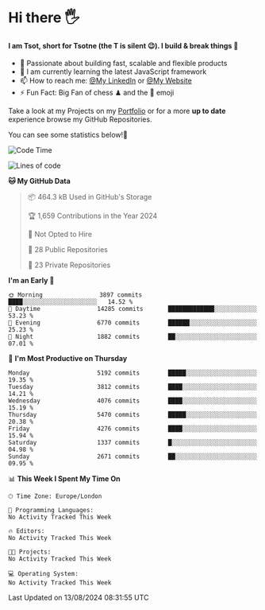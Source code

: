 # Hi there :raised_hand_with_fingers_splayed:
#### I am Tsot, short for Tsotne (the T is silent :wink:). I build & break things :space_invader:
- :telescope: Passionate about building fast, scalable and flexible products
- :seedling: I am currently learning the latest JavaScript framework 
- :mailbox: How to reach me: [@My LinkedIn](https://www.linkedin.com/in/tsotne-gvadzabia/) or [@My Website](https://tsotne.co.uk/contact)
- :zap: Fun Fact: Big Fan of chess ♟ and the 👾 emoji

Take a look at my Projects on my [Portfolio](https://tsotne.co.uk/) or for a more **up to date** experience browse my GitHub Repositories.

You can see some statistics below!:space_invader:
<!--START_SECTION:waka-->
![Code Time](http://img.shields.io/badge/Code%20Time-761%20hrs%202%20mins-blue)

![Lines of code](https://img.shields.io/badge/From%20Hello%20World%20I%27ve%20Written-10.5%20million%20lines%20of%20code-blue)

**🐱 My GitHub Data** 

> 📦 464.3 kB Used in GitHub's Storage 
 > 
> 🏆 1,659 Contributions in the Year 2024
 > 
> 🚫 Not Opted to Hire
 > 
> 📜 28 Public Repositories 
 > 
> 🔑 23 Private Repositories 
 > 
**I'm an Early 🐤** 

```text
🌞 Morning                3897 commits        ████░░░░░░░░░░░░░░░░░░░░░   14.52 % 
🌆 Daytime                14285 commits       █████████████░░░░░░░░░░░░   53.23 % 
🌃 Evening                6770 commits        ██████░░░░░░░░░░░░░░░░░░░   25.23 % 
🌙 Night                  1882 commits        ██░░░░░░░░░░░░░░░░░░░░░░░   07.01 % 
```
📅 **I'm Most Productive on Thursday** 

```text
Monday                   5192 commits        █████░░░░░░░░░░░░░░░░░░░░   19.35 % 
Tuesday                  3812 commits        ████░░░░░░░░░░░░░░░░░░░░░   14.21 % 
Wednesday                4076 commits        ████░░░░░░░░░░░░░░░░░░░░░   15.19 % 
Thursday                 5470 commits        █████░░░░░░░░░░░░░░░░░░░░   20.38 % 
Friday                   4276 commits        ████░░░░░░░░░░░░░░░░░░░░░   15.94 % 
Saturday                 1337 commits        █░░░░░░░░░░░░░░░░░░░░░░░░   04.98 % 
Sunday                   2671 commits        ██░░░░░░░░░░░░░░░░░░░░░░░   09.95 % 
```


📊 **This Week I Spent My Time On** 

```text
🕑︎ Time Zone: Europe/London

💬 Programming Languages: 
No Activity Tracked This Week

🔥 Editors: 
No Activity Tracked This Week

🐱‍💻 Projects: 
No Activity Tracked This Week

💻 Operating System: 
No Activity Tracked This Week
```


 Last Updated on 13/08/2024 08:31:55 UTC
<!--END_SECTION:waka-->
